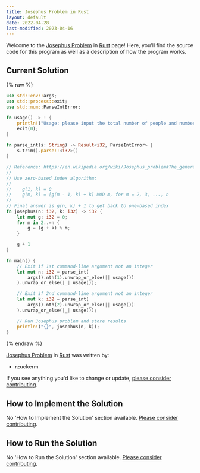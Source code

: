 ```yaml
---
title: Josephus Problem in Rust
layout: default
date: 2022-04-28
last-modified: 2023-04-16
---
```


Welcome to the [Josephus Problem](https://sampleprograms.io/projects/josephus-problem) in [Rust](https://sampleprograms.io/languages/rust) page! Here, you'll find the source code for this program as well as a description of how the program works.

## Current Solution

{% raw %}

```rust
use std::env::args;
use std::process::exit;
use std::num::ParseIntError;

fn usage() -> ! {
    println!("Usage: please input the total number of people and number of people to skip.");
    exit(0);
}

fn parse_int(s: String) -> Result<i32, ParseIntError> {
    s.trim().parse::<i32>()
}

// Reference: https://en.wikipedia.org/wiki/Josephus_problem#The_general_case
//
// Use zero-based index algorithm:
//
//    g(1, k) = 0
//    g(m, k) = [g(m - 1, k) + k] MOD m, for m = 2, 3, ..., n
//
// Final answer is g(n, k) + 1 to get back to one-based index
fn josephus(n: i32, k: i32) -> i32 {
    let mut g: i32 = 0;
    for m in 2..=n {
        g = (g + k) % m;
    }

    g + 1
}

fn main() {
    // Exit if 1st command-line argument not an integer
    let mut n: i32 = parse_int(
        args().nth(1).unwrap_or_else(|| usage())
    ).unwrap_or_else(|_| usage());

    // Exit if 2nd command-line argument not an integer
    let mut k: i32 = parse_int(
        args().nth(2).unwrap_or_else(|| usage())
    ).unwrap_or_else(|_| usage());

    // Run Josephus problem and store results
    println!("{}", josephus(n, k));
}
```

{% endraw %}

[Josephus Problem](https://sampleprograms.io/projects/josephus-problem) in [Rust](https://sampleprograms.io/languages/rust) was written by:

- rzuckerm

If you see anything you'd like to change or update, [please consider contributing](https://github.com/TheRenegadeCoder/sample-programs).

## How to Implement the Solution

No 'How to Implement the Solution' section available. [Please consider contributing](https://github.com/TheRenegadeCoder/sample-programs-website).

## How to Run the Solution

No 'How to Run the Solution' section available. [Please consider contributing](https://github.com/TheRenegadeCoder/sample-programs-website).